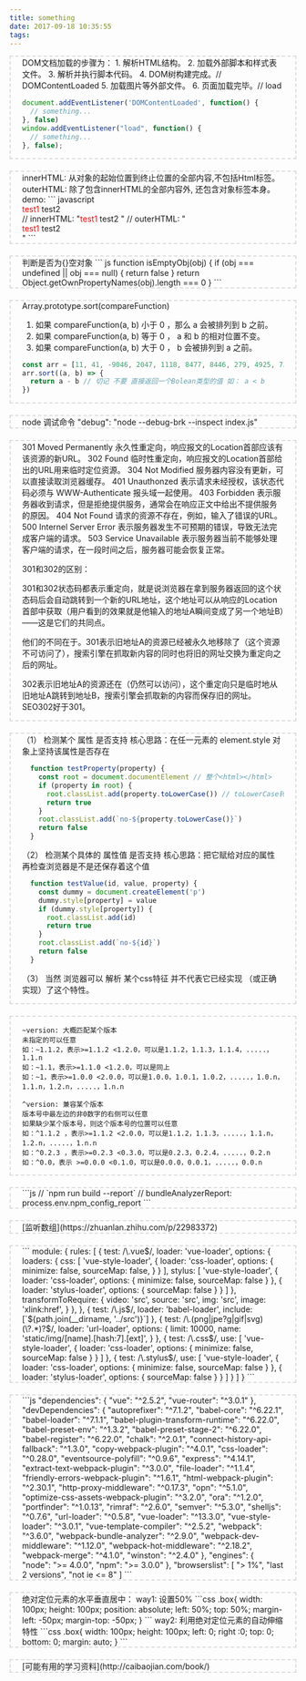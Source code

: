 ```yaml
---
title: something
date: 2017-09-18 10:35:55
tags:
---
```

<style>
  .boxbox{
    border: 2px dashed #ddd;
    padding: 0 20px;
    margin-bottom: 20px;
  }
  br{
    padding: 0;
    margin: 0;
  }
</style>

<div class="boxbox">
DOM文档加载的步骤为：
1. 解析HTML结构。
2. 加载外部脚本和样式表文件。
3. 解析并执行脚本代码。
4. DOM树构建完成。// DOMContentLoaded
5. 加载图片等外部文件。
6. 页面加载完毕。// load

```javascript
document.addEventListener('DOMContentLoaded', function() {
  // something...
}, false)
window.addEventListener("load", function() {
  // something...
}, false);
```
</div>

<div class="boxbox">
innerHTML: 从对象的起始位置到终止位置的全部内容,不包括Html标签。
outerHTML: 除了包含innerHTML的全部内容外, 还包含对象标签本身。
demo: 
``` javascript
<div id="test"> 
   <span style="color:red">test1</span> test2 
</div>
// innerHTML: "<span style="color:red">test1</span> test2 "
// outerHTML: "<div id="test"><span style="color:red">test1</span> test2 </div>"
```
</div>

<div class="boxbox">
判断是否为{}空对象
``` js
function isEmptyObj(obj) {
  if (obj === undefined || obj === null) {
    return false
  }
  return Object.getOwnPropertyNames(obj).length === 0
}
```
</div>

<div class="boxbox">
Array.prototype.sort(compareFunction)

1. 如果 compareFunction(a, b) 小于 0 ，那么 a 会被排列到 b 之前。
2. 如果 compareFunction(a, b) 等于 0 ， a 和 b 的相对位置不变。
3. 如果 compareFunction(a, b) 大于 0 ， b 会被排列到 a 之前。

```js
const arr = [11, 41, -9046, 2047, 1118, 8477, 8446, 279, 4925, 7380, -1719, 3855]
arr.sort((a, b) => {
  return a - b // 切记 不要 直接返回一个Bolean类型的值 如： a < b 
})
```
</div>

<div class="boxbox">
node 调试命令
"debug": "node --debug-brk --inspect index.js"
</div>

<div class="boxbox">
301 Moved Permanently 永久性重定向，响应报文的Location首部应该有该资源的新URL。
302 Found 临时性重定向，响应报文的Location首部给出的URL用来临时定位资源。
304 Not Modified 服务器内容没有更新，可以直接读取浏览器缓存。
401 Unauthonzed 表示请求未经授权，该状态代码必须与 WWW-Authenticate 报头域一起使用。
403 Forbidden 表示服务器收到请求，但是拒绝提供服务，通常会在响应正文中给出不提供服务的原因。
404 Not Found 请求的资源不存在，例如，输入了错误的URL。
500 Internel Server Error 表示服务器发生不可预期的错误，导致无法完成客户端的请求。
503 Service Unavailable 表示服务器当前不能够处理客户端的请求，在一段时间之后，服务器可能会恢复正常。

301和302的区别：

301和302状态码都表示重定向，就是说浏览器在拿到服务器返回的这个状态码后会自动跳转到一个新的URL地址，这个地址可以从响应的Location首部中获取（用户看到的效果就是他输入的地址A瞬间变成了另一个地址B）——这是它们的共同点。

他们的不同在于。301表示旧地址A的资源已经被永久地移除了（这个资源不可访问了），搜索引擎在抓取新内容的同时也将旧的网址交换为重定向之后的网址。

302表示旧地址A的资源还在（仍然可以访问），这个重定向只是临时地从旧地址A跳转到地址B，搜索引擎会抓取新的内容而保存旧的网址。 SEO302好于301。
</div>

<div class="boxbox">
（1） 检测某个 属性 是否支持
核心思路：在任一元素的 element.style 对象上坚持该属性是否存在

```js
  function testProperty(property) {
    const root = document.documentElement // 整个<html></html>
    if (property in root) {
      root.classList.add(property.toLowerCase()) // toLowerCase转小写
      return true
    }
    root.classList.add(`no-${property.toLowerCase()}`)
    return false
  }
```

（2） 检测某个具体的 属性值 是否支持
核心思路：把它赋给对应的属性 再检查浏览器是不是还保存着这个值

```js
  function testValue(id, value, property) {
    const dummy = document.createElement('p')
    dummy.style[property] = value
    if (dummy.style[property]) {
      root.classList.add(id)
      return true
    }
    root.classList.add(`no-${id}`)
    return false
  }
```

（3） 当然 浏览器可以 解析 某个css特征 并不代表它已经实现 （或正确实现）了这个特性。
</div>

<div class="boxbox">

```
~version: 大概匹配某个版本
未指定的可以任意
如：~1.1.2，表示>=1.1.2 <1.2.0，可以是1.1.2，1.1.3，1.1.4，.....，1.1.n 
如：~1.1，表示>=1.1.0 <1.2.0，可以是同上
如：~1，表示>=1.0.0 <2.0.0，可以是1.0.0，1.0.1，1.0.2，.....，1.0.n，1.1.n，1.2.n，.....，1.n.n

^version: 兼容某个版本
版本号中最左边的非0数字的右侧可以任意
如果缺少某个版本号，则这个版本号的位置可以任意
如：^1.1.2 ，表示>=1.1.2 <2.0.0，可以是1.1.2，1.1.3，.....，1.1.n，1.2.n，.....，1.n.n
如：^0.2.3 ，表示>=0.2.3 <0.3.0，可以是0.2.3，0.2.4，.....，0.2.n
如：^0.0，表示 >=0.0.0 <0.1.0，可以是0.0.0，0.0.1，.....，0.0.n
```

</div>

<div class="boxbox">
```js
// `npm run build --report`
// bundleAnalyzerReport: process.env.npm_config_report
```
</div>

<div class="boxbox">
  [监听数组](https://zhuanlan.zhihu.com/p/22983372)
</div>

<div class="boxbox">
```
module: {
  rules: [
    {
      test: /\.vue$/,
      loader: 'vue-loader',
      options: {
        loaders: {
          css: [
            'vue-style-loader',
            {
              loader: 'css-loader',
              options: {
                minimize: false,
                sourceMap: false,
              }
            }
          ],
          stylus: [
            'vue-style-loader',
            {
              loader: 'css-loader',
              options: {
                minimize: false,
                sourceMap: false
              }
            },
            {
              loader: 'stylus-loader',
              options: {
                sourceMap: false
              }
            }
          ]
        },
        transformToRequire: {
          video: 'src',
          source: 'src',
          img: 'src',
          image: 'xlink:href',
        }
      }, 
    },
    {
      test: /\.js$/,
      loader: 'babel-loader',
      include: [`${path.join(__dirname, '../src')}`]
    },
    {
      test: /\.(png|jpe?g|gif|svg)(\?.*)?$/,
      loader: 'url-loader',
      options: {
        limit: 10000,
        name: 'static/img/[name].[hash:7].[ext]',
      }
    },
    {
      test: /\.css$/,
      use: [
        'vue-style-loader',
        {
          loader: 'css-loader',
          options: {
            minimize: false,
            sourceMap: false
          }
        }
      ]
    },
    {
      test: /\.stylus$/,
      use: [
        'vue-style-loader',
        {
          loader: 'css-loader',
          options: {
            minimize: false,
            sourceMap: false
          }
        },
        {
          loader: 'stylus-loader',
          options: {
            sourceMap: false
          }
        }
      ]
    }
  ]
}
```
</div>

<div class="boxbox">
```js
"dependencies": {
  "vue": "^2.5.2",
  "vue-router": "^3.0.1"
},
"devDependencies": {
  "autoprefixer": "^7.1.2",
  "babel-core": "^6.22.1",
  "babel-loader": "^7.1.1",
  "babel-plugin-transform-runtime": "^6.22.0",
  "babel-preset-env": "^1.3.2",
  "babel-preset-stage-2": "^6.22.0",
  "babel-register": "^6.22.0",
  "chalk": "^2.0.1",
  "connect-history-api-fallback": "^1.3.0",
  "copy-webpack-plugin": "^4.0.1",
  "css-loader": "^0.28.0",
  "eventsource-polyfill": "^0.9.6",
  "express": "^4.14.1",
  "extract-text-webpack-plugin": "^3.0.0",
  "file-loader": "^1.1.4",
  "friendly-errors-webpack-plugin": "^1.6.1",
  "html-webpack-plugin": "^2.30.1",
  "http-proxy-middleware": "^0.17.3",
  "opn": "^5.1.0",
  "optimize-css-assets-webpack-plugin": "^3.2.0",
  "ora": "^1.2.0",
  "portfinder": "^1.0.13",
  "rimraf": "^2.6.0",
  "semver": "^5.3.0",
  "shelljs": "^0.7.6",
  "url-loader": "^0.5.8",
  "vue-loader": "^13.3.0",
  "vue-style-loader": "^3.0.1",
  "vue-template-compiler": "^2.5.2",
  "webpack": "^3.6.0",
  "webpack-bundle-analyzer": "^2.9.0",
  "webpack-dev-middleware": "^1.12.0",
  "webpack-hot-middleware": "^2.18.2",
  "webpack-merge": "^4.1.0",
  "winston": "^2.4.0"
},
"engines": {
  "node": ">= 4.0.0",
  "npm": ">= 3.0.0"
},
"browserslist": [
  "> 1%",
  "last 2 versions",
  "not ie <= 8"
]
```
</div>

<div class="boxbox">
  绝对定位元素的水平垂直居中：
  way1: 设置50%
  ```css
  .box{
    width: 100px;
    height: 100px;
    position: absolute;
    left: 50%;
    top: 50%;
    margin-left: -50px;
    margin-top: -50px;
  }
  ```
  way2: 利用绝对定位元素的自动伸缩特性
  ```css
  .box{
    width: 100px;
    height: 100px;
    left: 0;
    right :0;
    top: 0;
    bottom: 0;
    margin: auto;
  }
  ```
</div>

<div class="boxbox">
  [可能有用的学习资料](http://caibaojian.com/book/)
</div>



<script>
  document.addEventListener('DOMContentLoaded', function() {
    document.querySelectorAll('.boxbox').forEach((dom) => {
      dom.removeChild(dom.firstChild)
      dom.removeChild(dom.lastChild)
    })
  }, false)
</script>